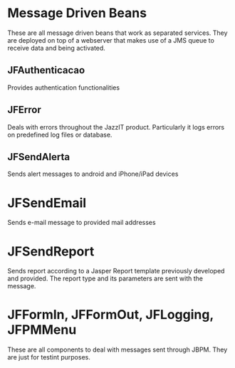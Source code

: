 # Message Driven Beans
These are all message driven beans that work as separated services. They are deployed on top of a webserver that makes use of a JMS queue to receive data and being activated.

## JFAuthenticacao
Provides authentication functionalities

## JFError
Deals with errors throughout the JazzIT product. Particularly it logs errors on predefined log files or database.

## JFSendAlerta
Sends alert messages to android and iPhone/iPad devices

# JFSendEmail
Sends e-mail message to provided mail addresses

# JFSendReport
Sends report according to a Jasper Report template previously developed and provided. The report type and its parameters are sent with the message.

# JFFormIn, JFFormOut, JFLogging, JFPMMenu

These are all components to deal with messages sent through JBPM. They are just for testint purposes.


